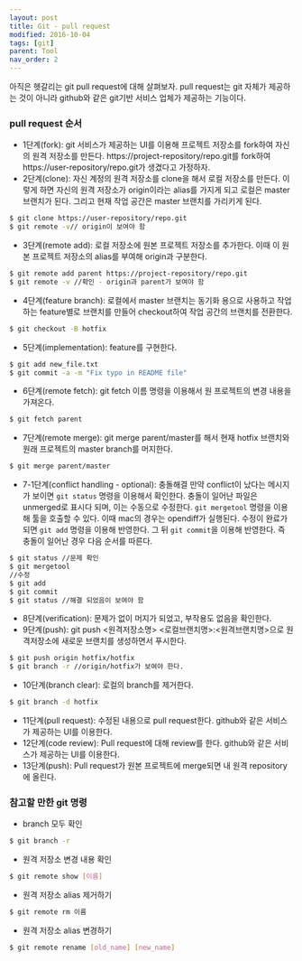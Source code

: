 ```yaml
---
layout: post
title: Git - pull request
modified: 2016-10-04
tags: [git]
parent: Tool
nav_order: 2
---
```


아직은 헷갈리는 git pull request에 대해 살펴보자. pull request는 git 자체가 제공하는 것이 아니라 github와 같은 git기반 서비스 업체가 제공하는 기능이다.

### pull request 순서

- 1단계(fork): git 서비스가 제공하는 UI를 이용해 프로젝트 저장소를 fork하여 자신의 원격 저장소를 만든다. https://project-repository/repo.git를 fork하여 https://user-repository/repo.git가 생겼다고 가정하자. 
- 2단계(clone): 자신 계정의 원격 저장소를 clone을 해서 로컬 저장소를 만든다. 이렇게 하면 자신의 원격 저장소가 origin이라는 alias를 가지게 되고 로컬은 master 브랜치가 된다. 그리고 현재 작업 공간은 master 브랜치를 가리키게 된다. 

```bash
$ git clone https://user-repository/repo.git
$ git remote -v// origin이 보여야 함
```

- 3단계(remote add): 로컬 저장소에 원본 프로젝트 저장소를 추가한다. 이때 이 원본 프로젝트 저장소의 alias를 부여해 origin과 구분한다. 

```bash
$ git remote add parent https://project-repository/repo.git
$ git remote -v //확인 - origin과 parent가 보여야 함
```

- 4단계(feature branch): 로컬에서 master 브랜치는 동기화 용으로 사용하고 작업하는 feature별로 브랜치를 만들어 checkout하여 작업 공간의 브랜치를 전환한다. 

```bash
$ git checkout -B hotfix
```

- 5단계(implementation): feature를 구현한다. 

```bash
$ git add new_file.txt
$ git commit -a -m "Fix typo in README file"
```

- 6단계(remote fetch): git fetch 이름 명령을 이용해서 원 프로젝트의 변경 내용을 가져온다. 

```bash
$ git fetch parent
```

- 7단계(remote merge): git merge parent/master를 해서 현재 hotfix 브랜치와 원래 프로젝트의 master branch를 머지한다.

```bash
$ git merge parent/master
```

- 7-1단계(conflict handling - optional): 충돌해결 만약 conflict이 났다는 메시지가 보이면 `git status` 명령을 이용해서 확인한다. 충돌이 일어난 파일은 unmerged로 표시다 되며, 이는 수동으로 수정한다. `git mergetool` 명령을 이용해 툴을 호출할 수 있다. 이때 mac의 경우는 opendiff가 실행된다. 수정이 완료가 되면 `git add` 명령을 이용해 반영한다. 그 뒤 `git commit`을 이용해 반영한다. 즉 충돌이 일어난 경우 다음 순서를 따른다. 

```bash
$ git status //문제 확인
$ git mergetool
//수정
$ git add
$ git commit
$ git status //해결 되었음이 보여야 함
```

- 8단계(verification): 문제가 없이 머지가 되었고, 부작용도 없음을 확인한다. 
- 9단계(push): git push <원격저장소명> <로컬브랜치명>:<원격브랜치명>으로 원격저장소에 새로운 브랜치를 생성하면서 푸시한다. 

```bash
$ git push origin hotfix/hotfix
$ git branch -r //origin/hotfix가 보여야 한다. 
```

- 10단계(branch clear): 로컬의 branch를 제거한다. 

```bash
$ git branch -d hotfix
```

- 11단계(pull request): 수정된 내용으로 pull request한다. github와 같은 서비스가 제공하는 UI를 이용한다. 
- 12단계(code review): Pull request에 대해 review를 한다. github와 같은 서비스가 제공하는 UI를 이용한다. 
- 13단계(push): Pull request가 원본 프로젝트에 merge되면 내 원격 repository에 올린다. 

### 참고할 만한 git 명령

- branch 모두 확인 

```bash
$ git branch -r
```

- 원격 저장소 변경 내용 확인

```bash
$ git remote show [이름]
```

- 원격 저장소 alias 제거하기 

```bash
$ git remote rm 이름
```

- 원격 저장소 alias 변경하기 

```bash
$ git remote rename [old_name] [new_name]
```

